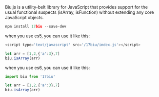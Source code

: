 Biu.js is a utility-belt library for JavaScript that provides support for the usual functional suspects (isArray, isFunction) without extending any core JavaScript objects.

```javascript
npm install 17biu --save-dev
```
when you use es5, you can use it like this:
```javascript
<script type='text/javascript' src='/17biu/index.js'></script>

let arr = [1,2,{'a':3},7]
biu.isArray(arr)
```

when you use es6, you can use it like this:

```javascript
import biu from '17biu'

let arr = [1,2,{'a':3},7]
biu.isArray(arr)
```